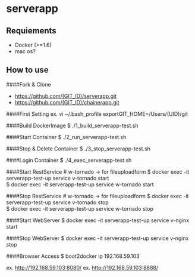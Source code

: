 serverapp
=====================
## Requiements

- Docker (>=1.6)
- mac os?

## How to use

####Fork & Clone
- https://github.com/(GIT_ID)/serverapp.git
- https://github.com/(GIT_ID)/chainerapp.git

####First Setting
ex.
vi ~/.bash_profile
exportGIT_HOME=/Users/(UID)/git

####Build DockerImage
  $ ./1_build_serverapp-test.sh

####Start Container
  $ ./2_run_serverapp-test.sh

####Stop & Delete Container
  $ ./3_stop_serverapp-test.sh

####Login Container
  $ ./4_exec_serverapp-test.sh

####Start RestService # w-tornado -> for fileuploadform
  $ docker exec -it serverapp-test-up service v-tornado start  
  $ docker exec -it serverapp-test-up service w-tornado start

####Stop RestService # w-tornado -> for fileuploadform
  $ docker exec -it serverapp-test-up service v-tornado stop  
  $ docker exec -it serverapp-test-up service w-tornado stop

####Start WebServer
  $ docker exec -it serverapp-test-up service v-nginx start

####Stop WebServer
  $ docker exec -it serverapp-test-up service v-nginx stop

####Browser Access
  $ boot2docker ip
  192.168.59.103

ex. http://192.168.59.103:8080/
ex. http://192.168.59.103:8888/
